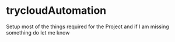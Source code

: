 # trycloudAutomation
Setup most of the things required for the Project and if I am missing something do let me know  

